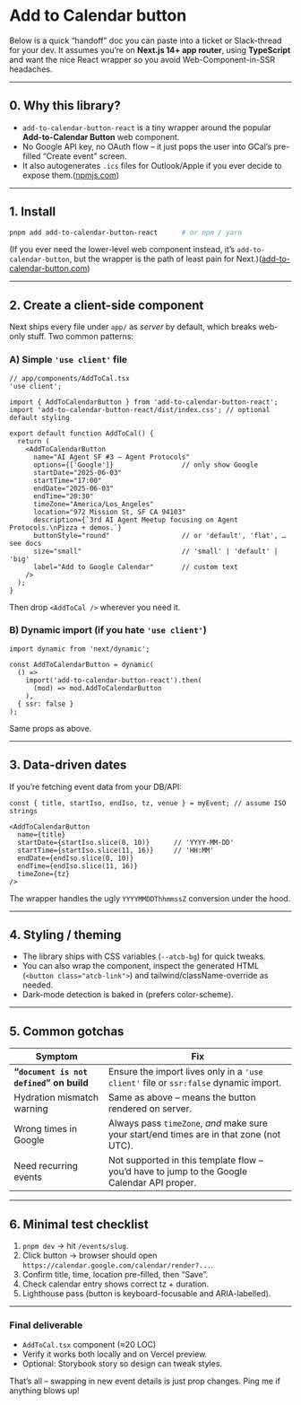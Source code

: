 # Add to Calendar button

Below is a quick “handoff” doc you can paste into a ticket or Slack-thread for your dev. It assumes you’re on **Next.js 14+ app router**, using **TypeScript** and want the nice React wrapper so you avoid Web-Component-in-SSR headaches.

---

## 0. Why this library?

* `add-to-calendar-button-react` is a tiny wrapper around the popular **Add-to-Calendar Button** web component.
* No Google API key, no OAuth flow – it just pops the user into GCal’s pre-filled “Create event” screen.
* It also autogenerates `.ics` files for Outlook/Apple if you ever decide to expose them.([npmjs.com][1])

---

## 1. Install

```bash
pnpm add add-to-calendar-button-react      # or npm / yarn
```

(If you ever need the lower-level web component instead, it’s `add-to-calendar-button`, but the wrapper is the path of least pain for Next.)([add-to-calendar-button.com][2])

---

## 2. Create a client-side component

Next ships every file under `app/` as *server* by default, which breaks web-only stuff.
Two common patterns:

### A) Simple `'use client'` file

```tsx
// app/components/AddToCal.tsx
'use client';

import { AddToCalendarButton } from 'add-to-calendar-button-react';
import 'add-to-calendar-button-react/dist/index.css'; // optional default styling

export default function AddToCal() {
  return (
    <AddToCalendarButton
      name="AI Agent SF #3 – Agent Protocols"
      options={['Google']}                 // only show Google
      startDate="2025-06-03"
      startTime="17:00"
      endDate="2025-06-03"
      endTime="20:30"
      timeZone="America/Los_Angeles"
      location="972 Mission St, SF CA 94103"
      description={`3rd AI Agent Meetup focusing on Agent Protocols.\nPizza + demos.`}
      buttonStyle="round"                  // or 'default', 'flat', … see docs
      size="small"                         // 'small' | 'default' | 'big'
      label="Add to Google Calendar"       // custom text
    />
  );
}
```

Then drop `<AddToCal />` wherever you need it.

### B) Dynamic import (if you hate `'use client'`)

```tsx
import dynamic from 'next/dynamic';

const AddToCalendarButton = dynamic(
  () =>
    import('add-to-calendar-button-react').then(
      (mod) => mod.AddToCalendarButton
    ),
  { ssr: false }
);
```

Same props as above.

---

## 3. Data-driven dates

If you’re fetching event data from your DB/API:

```tsx
const { title, startIso, endIso, tz, venue } = myEvent; // assume ISO strings

<AddToCalendarButton
  name={title}
  startDate={startIso.slice(0, 10)}      // 'YYYY-MM-DD'
  startTime={startIso.slice(11, 16)}     // 'HH:MM'
  endDate={endIso.slice(0, 10)}
  endTime={endIso.slice(11, 16)}
  timeZone={tz}
/>
```

The wrapper handles the ugly `YYYYMMDDThhmmssZ` conversion under the hood.

---

## 4. Styling / theming

* The library ships with CSS variables (`--atcb-bg`) for quick tweaks.
* You can also wrap the component, inspect the generated HTML (`<button class="atcb-link">`) and tailwind/className-override as needed.
* Dark-mode detection is baked in (prefers color-scheme).

---

## 5. Common gotchas

| Symptom                                  | Fix                                                                                         |
| ---------------------------------------- | ------------------------------------------------------------------------------------------- |
| **“`document is not defined`” on build** | Ensure the import lives only in a `'use client'` file or `ssr:false` dynamic import.        |
| Hydration mismatch warning               | Same as above – means the button rendered on server.                                        |
| Wrong times in Google                    | Always pass `timeZone`, *and* make sure your start/end times are in that zone (not UTC).    |
| Need recurring events                    | Not supported in this template flow – you’d have to jump to the Google Calendar API proper. |

---

## 6. Minimal test checklist

1. `pnpm dev` → hit `/events/slug`.
2. Click button → browser should open `https://calendar.google.com/calendar/render?...`.
3. Confirm title, time, location pre-filled, then “Save”.
4. Check calendar entry shows correct tz + duration.
5. Lighthouse pass (button is keyboard-focusable and ARIA-labelled).

---

### Final deliverable

* `AddToCal.tsx` component (≈20 LOC)
* Verify it works both locally and on Vercel preview.
* Optional: Storybook story so design can tweak styles.

That’s all – swapping in new event details is just prop changes. Ping me if anything blows up!

[1]: https://www.npmjs.com/package/add-to-calendar-button-react?utm_source=chatgpt.com "add-to-calendar-button-react - NPM"
[2]: https://add-to-calendar-button.com/use-with-nextjs?utm_source=chatgpt.com "How to install the Add to Calendar Button with Next.js"

